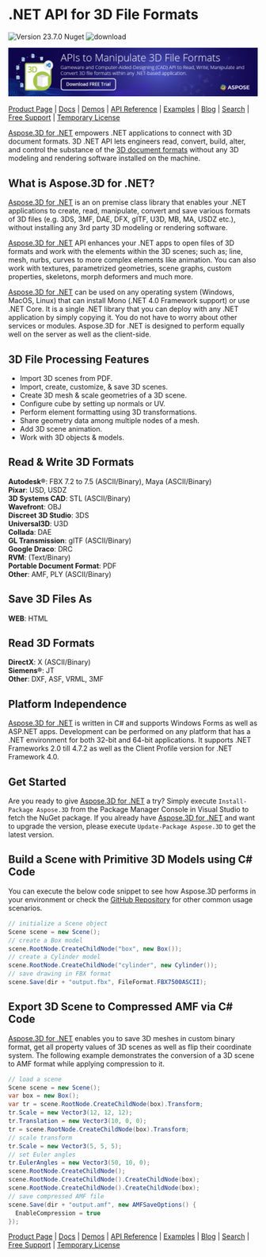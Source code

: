 # .NET API for 3D File Formats

![Version 23.7.0 Nuget](https://img.shields.io/badge/nuget-v23.7.0-blue) ![download](https://img.shields.io/nuget/dt/Aspose.3D)

[![banner](https://raw.githubusercontent.com/Aspose/aspose.github.io/master/img/banners/aspose_3d-for-net-banner.png)](https://releases.aspose.com/3d/net/)

[Product Page](https://products.aspose.com/3d/net/) | [Docs](https://docs.aspose.com/3d/net/) | [Demos](https://products.aspose.app/3d/family) | [API Reference](https://reference.aspose.com/3d/net/) | [Examples](https://github.com/aspose-3d/Aspose.3D-for-.NET/tree/master/Examples) | [Blog](https://blog.aspose.com/category/3d/) | [Search](https://search.aspose.com/) | [Free Support](https://forum.aspose.com/c/3d) | [Temporary License](https://purchase.aspose.com/temporary-license/)

[Aspose.3D for .NET](https://products.aspose.com/3d/net/) empowers .NET applications to connect with 3D document formats. 3D .NET API lets engineers read, convert, build, alter, and control the substance of the [3D document formats](https://docs.aspose.com/3d/net/supported-file-formats/) without any 3D modeling and rendering software installed on the machine.

## What is Aspose.3D for .NET?

[Aspose.3D for .NET](https://products.aspose.com/3d/net/) is an on premise class library that enables your .NET applications to create, read, manipulate, convert and save various formats of 3D files (e.g. 3DS, 3MF, DAE, DFX, gITF, U3D, MB, MA, USDZ etc.), without installing any 3rd party 3D modeling or rendering software.

[Aspose.3D for .NET](https://products.aspose.com/3d/net/) API enhances your .NET apps to open files of 3D formats and work with the elements within the 3D scenes; such as; line, mesh, nurbs, curves to more complex elements like animation. You can also work with textures, parametrized geometries, scene graphs, custom properties, skeletons, morph deformers and much more.

[Aspose.3D for .NET](https://products.aspose.com/3d/net/) can be used on any operating system (Windows, MacOS, Linux) that can install Mono (.NET 4.0 Framework support) or use .NET Core. It is a single .NET library that you can deploy with any .NET application by simply copying it. You do not have to worry about other services or modules. Aspose.3D for .NET is designed to perform equally well on the server as well as the client-side.



## 3D File Processing Features

* Import 3D scenes from PDF.
* Import, create, customize, & save 3D scenes.
* Create 3D mesh & scale geometries of a 3D scene.
* Configure cube by setting up normals or UV.
* Perform element formatting using 3D transformations.
* Share geometry data among multiple nodes of a mesh.
* Add 3D scene animation.
* Work with 3D objects & models.



## Read & Write 3D Formats

**Autodesk®**: FBX 7.2 to 7.5 (ASCII/Binary), Maya (ASCII/Binary) \
**Pixar**: USD, USDZ \
**3D Systems CAD**: STL (ASCII/Binary) \
**Wavefront**: OBJ \
**Discreet 3D Studio**: 3DS \
**Universal3D**: U3D \
**Collada**: DAE \
**GL Transmission**: glTF (ASCII/Binary) \
**Google Draco**: DRC \
**RVM**: (Text/Binary) \
**Portable Document Format**: PDF \
**Other**: AMF, PLY (ASCII/Binary) 


## Save 3D Files As
**WEB**: HTML

## Read 3D Formats
**DirectX**: X (ASCII/Binary) \
**Siemens®**: JT \
**Other**: DXF, ASF, VRML, 3MF

## Platform Independence

[Aspose.3D for .NET](https://products.aspose.com/3d/net/) is written in C# and supports Windows Forms as well as ASP.NET apps. Development can be performed on any platform that has a .NET environment for both 32-bit and 64-bit applications. It supports .NET Frameworks 2.0 till 4.7.2 as well as the Client Profile version for .NET Framework 4.0.

## Get Started
Are you ready to give [Aspose.3D for .NET](https://products.aspose.com/3d/net/) a try? Simply execute `Install-Package Aspose.3D` from the Package Manager Console in Visual Studio to fetch the NuGet package. If you already have [Aspose.3D for .NET](https://products.aspose.com/3d/net/) and want to upgrade the version, please execute `Update-Package Aspose.3D` to get the latest version.

## Build a Scene with Primitive 3D Models using C# Code
You can execute the below code snippet to see how Aspose.3D performs in your environment or check the [GitHub Repository](https://github.com/aspose-3d/Aspose.3D-for-.NET) for other common usage scenarios.

```c#
// initialize a Scene object
Scene scene = new Scene();
// create a Box model
scene.RootNode.CreateChildNode("box", new Box());
// create a Cylinder model
scene.RootNode.CreateChildNode("cylinder", new Cylinder());
// save drawing in FBX format
scene.Save(dir + "output.fbx", FileFormat.FBX7500ASCII);
```

## Export 3D Scene to Compressed AMF via C# Code
[Aspose.3D for .NET](https://products.aspose.com/3d/net/) enables you to save 3D meshes in custom binary format, get all property values of 3D scenes as well as flip their coordinate system. The following example demonstrates the conversion of a 3D scene to AMF format while applying compression to it.

```c#
// load a scene
Scene scene = new Scene();
var box = new Box();
var tr = scene.RootNode.CreateChildNode(box).Transform;
tr.Scale = new Vector3(12, 12, 12);
tr.Translation = new Vector3(10, 0, 0);
tr = scene.RootNode.CreateChildNode(box).Transform;
// scale transform
tr.Scale = new Vector3(5, 5, 5);
// set Euler angles
tr.EulerAngles = new Vector3(50, 10, 0);
scene.RootNode.CreateChildNode();
scene.RootNode.CreateChildNode().CreateChildNode(box);
scene.RootNode.CreateChildNode().CreateChildNode(box);
// save compressed AMF file
scene.Save(dir + "output.amf", new AMFSaveOptions() {
  EnableCompression = true
});
```

[Product Page](https://products.aspose.com/3d/net/) | [Docs](https://docs.aspose.com/3d/net/) | [Demos](https://products.aspose.app/3d/family) | [API Reference](https://reference.aspose.com/3d/net/) | [Examples](https://github.com/aspose-3d/Aspose.3D-for-.NET/tree/master/Examples) | [Blog](https://blog.aspose.com/category/3d/) | [Search](https://search.aspose.com/) | [Free Support](https://forum.aspose.com/c/3d) | [Temporary License](https://purchase.aspose.com/temporary-license/)